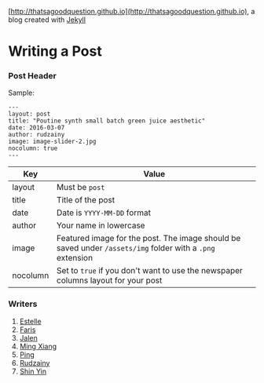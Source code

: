 [http://thatsagoodquestion.github.io](http://thatsagoodquestion.github.io), a blog created with [Jekyll](https://jekyllrb.com/)

# Writing a Post

### Post Header

Sample:

    ---
    layout: post
    title: "Poutine synth small batch green juice aesthetic"
    date: 2016-03-07
    author: rudzainy
    image: image-slider-2.jpg
    nocolumn: true
    ---

|Key|Value|
|---|-----|
|layout|Must be `post`|
|title|Title of the post|
|date|Date is `YYYY-MM-DD` format|
|author|Your name in lowercase|
|image|Featured image for the post. The image should be saved under `/assets/img` folder with a `.png` extension|
|nocolumn|Set to `true` if you don't want to use the newspaper columns layout for your post|

### Writers

1. [Estelle](http://github.com/estelleccl)
2. [Faris](http://github.com/hewrin)
3. [Jalen](http://github.com/JalenOng)
4. [Ming Xiang](http://github.com/mingxiangchan)
5. [Ping](http://github.com/pynkvalerian)
6. [Rudzainy](http://github.com/rudzainy)
7. [Shin Yin](http://github.com/bestofthesoul)
